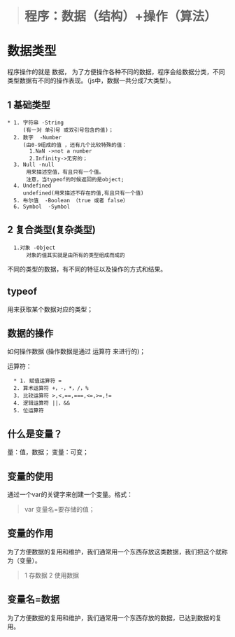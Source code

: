 > # 程序：数据（结构）+操作（算法）
# 数据类型
  程序操作的就是 数据，
  为了方便操作各种不同的数据，程序会给数据分类，不同类型数据有不同的操作表现。（js中，数据一共分成7大类型）。
## 1 基础类型
    * 1. 字符串 -String 
         (有一对 单引号 或双引号包含的值)；
      2. 数字  -Number   
         (由0-9组成的值 ，还有几个比较特殊的值：
           1.NaN ->not a number
           2.Infinity->无穷的；
      3. Null -null
          用来描述空值，有且只有一个值。
          注意，当typeof的时候返回的是object;
      4. Undefined 
         undefined(用来描述不存在的值,有且只有一个值)
      5. 布尔值  -Boolean （true 或者 false）
      6. Symbol  -Symbol
## 2 复合类型(复杂类型)   
      1.对象 -Object
          对象的值其实就是由所有的类型组成而成的
          
          
   不同的类型的数据，有不同的特征以及操作的方式和结果。   
## typeof
   用来获取某个数据对应的类型；
  

## 数据的操作
   如何操作数据 (操作数据是通过 运算符 来进行的)；
   
   运算符：
     
      * 1. 赋值运算符 =
      2. 算术运算符 +，-，*，/，%
      3. 比较运算符 >,<,==,===,<=,>=,!=
      4. 逻辑运算符 ||，&&
      5. 位运算符
      
## 什么是变量？
   量：值，数据； 
   变量：可变；
## 变量的使用
   通过一个var的关键字来创建一个变量。格式：
   > var 变量名=要存储的值；
## 变量的作用
   为了方便数据的复用和维护，我们通常用一个东西存放这类数据，我们把这个就称为（变量）。
   > 1 存数据 2 使用数据
## 变量名=数据
   为了方便数据的复用和维护，我们通常用一个东西存放的数据，已达到数据的复用。
